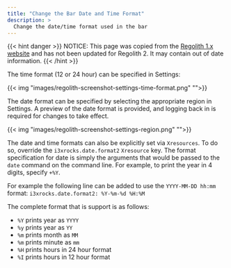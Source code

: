 ```yaml
---
title: "Change the Bar Date and Time Format"
description: >
  Change the date/time format used in the bar
---
```


{{< hint danger >}}
NOTICE: This page was copied from the [Regolith 1.x website](https://regolith-linux.org) and has not been updated for Regolith 2.  It may contain out of date information.
{{< /hint >}}

The time format (12 or 24 hour) can be specified in Settings:

{{< img "images/regolith-screenshot-settings-time-format.png" "">}}

The date format can be specified by selecting the appropriate region in Settings. A preview of the date format is provided, and logging back in is required for changes to take effect.

{{< img "images/regolith-screenshot-settings-region.png" "">}}

The date and time formats can also be explicitly set via `Xresources`. To do so, override the `i3xrocks.date.format2` `Xresource` key. The format specification for date is simply the arguments that would be passed to the `date` command on the command line. For example, to print the year in 4 digits, specify `+%Y`.

For example the following line can be added to use the `YYYY-MM-DD hh:mm` format:
`i3xrocks.date.format2: %Y-%m-%d %H:%M`

The complete format that is support is as follows:

-   `%Y` prints year as `YYYY`
-   `%y` prints year as `YY`
-   `%m` prints month as `MM`
-   `%m` prints minute as `mm`
-   `%H` prints hours in 24 hour format
-   `%I` prints hours in 12 hour format
